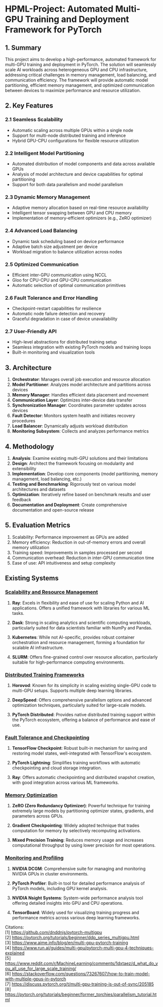 # HPML-Project: Automated Multi-GPU Training and Deployment Framework for PyTorch

## 1. Summary

This project aims to develop a high-performance, automated framework for multi-GPU training and deployment in PyTorch. The solution will seamlessly scale AI workloads across heterogeneous GPU and CPU infrastructure, addressing critical challenges in memory management, load balancing, and communication efficiency. The framework will provide automatic model partitioning, efficient memory management, and optimized communication between devices to maximize performance and resource utilization.

## 2. Key Features

### 2.1 Seamless Scalability
- Automatic scaling across multiple GPUs within a single node
- Support for multi-node distributed training and inference
- Hybrid GPU-CPU configurations for flexible resource utilization

### 2.2 Intelligent Model Partitioning
- Automated distribution of model components and data across available GPUs
- Analysis of model architecture and device capabilities for optimal partitioning
- Support for both data parallelism and model parallelism
 
### 2.3 Dynamic Memory Management
- Adaptive memory allocation based on real-time resource availability
- Intelligent tensor swapping between GPU and CPU memory
- Implementation of memory-efficient optimizers (e.g., ZeRO optimizer)

### 2.4 Advanced Load Balancing
- Dynamic task scheduling based on device performance
- Adaptive batch size adjustment per device
- Workload migration to balance utilization across nodes

### 2.5 Optimized Communication
- Efficient inter-GPU communication using NCCL
- Gloo for CPU-CPU and GPU-CPU communication
- Automatic selection of optimal communication primitives

### 2.6 Fault Tolerance and Error Handling
- Checkpoint-restart capabilities for resilience
- Automatic node failure detection and recovery
- Graceful degradation in case of device unavailability

### 2.7 User-Friendly API
- High-level abstractions for distributed training setup
- Seamless integration with existing PyTorch models and training loops
- Built-in monitoring and visualization tools

## 3. Architecture
1. **Orchestrator**: Manages overall job execution and resource allocation
2. **Model Partitioner**: Analyzes model architecture and partitions across devices
3. **Memory Manager**: Handles efficient data placement and movement
4. **Communication Layer**: Optimizes inter-device data transfer
5. **Synchronization Manager**: Coordinates parameter updates across devices
6. **Fault Detector**: Monitors system health and initiates recovery procedures
7. **Load Balancer**: Dynamically adjusts workload distribution
8. **Monitoring Subsystem**: Collects and analyzes performance metrics

## 4. Methodology
1. **Analysis**: Examine existing multi-GPU solutions and their limitations
2. **Design**: Architect the framework focusing on modularity and extensibility
3. **Implementation**: Develop core components (model partitioning, memory management, load balancing, etc.)
4. **Testing and Benchmarking**: Rigorously test on various model architectures and datasets
5. **Optimization**: Iteratively refine based on benchmark results and user feedback
6. **Documentation and Deployment**: Create comprehensive documentation and open-source release

## 5. Evaluation Metrics
1. Scalability: Performance improvement as GPUs are added
2. Memory efficiency: Reduction in out-of-memory errors and overall memory utilization
3. Training speed: Improvements in samples processed per second
4. Communication overhead: Reduction in inter-GPU communication time
5. Ease of use: API intuitiveness and setup complexity

## Existing Systems

### [Scalability and Resource Management](Exsiting_Solutions/AI_Scalability_and_Resource_Management_System.md)

1. **Ray**: Excels in flexibility and ease of use for scaling Python and AI applications. Offers a unified framework with libraries for various ML tasks.

2. **Dask**: Strong in scaling analytics and scientific computing workloads, particularly suited for data scientists familiar with NumPy and Pandas.

3. **Kubernetes**: While not AI-specific, provides robust container orchestration and resource management, forming a foundation for scalable AI infrastructure.

4. **SLURM**: Offers fine-grained control over resource allocation, particularly suitable for high-performance computing environments.

### [Distributed Training Frameworks](Exsiting_Solutions/Distributed_Training_Frameworks.md)

1. **Horovod**: Known for its simplicity in scaling existing single-GPU code to multi-GPU setups. Supports multiple deep learning libraries.

2. **DeepSpeed**: Offers comprehensive parallelism options and advanced optimization techniques, particularly suited for large-scale models.

3. **PyTorch Distributed**: Provides native distributed training support within the PyTorch ecosystem, offering a balance of performance and ease of use.

### [Fault Tolerance and Checkpointing](Exsiting_Solutions/Fault_Tolerance_and_Checkpointing.md)

1. **TensorFlow Checkpoint**: Robust built-in mechanism for saving and restoring model states, well-integrated with TensorFlow's ecosystem.

2. **PyTorch Lightning**: Simplifies training workflows with automatic checkpointing and cloud storage integration.

3. **Ray**: Offers automatic checkpointing and distributed snapshot creation, with good integration across various ML frameworks.

### [Memory Optimization](Exsiting_Solutions/Memory_Optimization_Systems.md)

1. **ZeRO (Zero Redundancy Optimizer)**: Powerful technique for training extremely large models by partitioning optimizer states, gradients, and parameters across GPUs.

2. **Gradient Checkpointing**: Widely adopted technique that trades computation for memory by selectively recomputing activations.

3. **Mixed Precision Training**: Reduces memory usage and increases computational throughput by using lower precision for most operations.

### [Monitoring and Profiling](Exsiting_Solutions/Monitoring_and_Profiling.md)

1. **NVIDIA DCGM**: Comprehensive suite for managing and monitoring NVIDIA GPUs in cluster environments.

2. **PyTorch Profiler**: Built-in tool for detailed performance analysis of PyTorch models, including GPU kernel analysis.

3. **NVIDIA Nsight Systems**: System-wide performance analysis tool offering detailed insights into GPU and CPU operations.

4. **TensorBoard**: Widely used for visualizing training progress and performance metrics across various deep learning frameworks.


Citations:\
[1] https://github.com/dnddnjs/pytorch-multigpu \
[2] https://pytorch.org/tutorials/beginner/ddp_series_multigpu.html \
[3] https://www.aime.info/blog/en/multi-gpu-pytorch-training \
[4] https://www.run.ai/guides/multi-gpu/pytorch-multi-gpu-4-techniques-explained \
[5] https://www.reddit.com/r/MachineLearning/comments/1dxtaez/d_what_do_you_all_use_for_large_scale_training/ \
[6] https://stackoverflow.com/questions/73267607/how-to-train-model-with-multiple-gpus-in-pytorch \
[7] https://discuss.pytorch.org/t/multi-gpu-training-is-out-of-sync/205185 \
[8] https://pytorch.org/tutorials/beginner/former_torchies/parallelism_tutorial.html